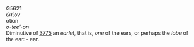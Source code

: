 G5621  
ὠτίον  
ōtion  
*o-tee‘-on*  
Diminutive of [3775](g3775) an *earlet*, that is, *one* of the ears, or
perhaps the *lobe* of the ear: - ear.  
